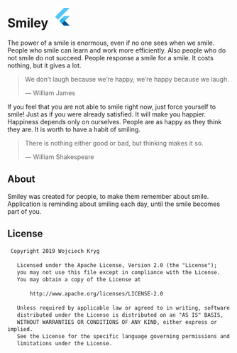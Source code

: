 # Smiley ![](/android/app/src/main/res/mipmap-mdpi/ic_launcher.png)

The power of a smile is enormous, even if no one sees when we smile. People who smile can learn and work more efficiently. Also people who do not smile do not succeed. People response a smile for a smile. It costs nothing, but it gives a lot.

> We don’t laugh because we’re happy, we’re happy because we laugh.
>
> &mdash; William James

If you feel that you are not able to smile right now, just force yourself to smile! Just as if you were already satisfied. It will make you happier. Happiness depends only on ourselves. People are as happy as they think they are. It is worth to have a habit of smiling.

> There is nothing either good or bad, but thinking makes it so.
>
> &mdash; William Shakespeare

## About
Smiley was created for people, to make them remember about smile. Application is reminding about smiling each day, until the smile becomes part of you.

## License
```
 Copyright 2019 Wojciech Kryg

   Licensed under the Apache License, Version 2.0 (the "License");
   you may not use this file except in compliance with the License.
   You may obtain a copy of the License at

       http://www.apache.org/licenses/LICENSE-2.0

   Unless required by applicable law or agreed to in writing, software
   distributed under the License is distributed on an "AS IS" BASIS,
   WITHOUT WARRANTIES OR CONDITIONS OF ANY KIND, either express or implied.
   See the License for the specific language governing permissions and
   limitations under the License.
```

